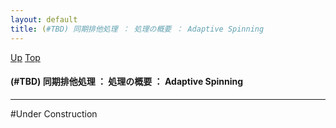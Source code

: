 ```yaml
---
layout: default
title: (#TBD) 同期排他処理 ： 処理の概要 ： Adaptive Spinning
---
```

[Up](noMUogdWoN.html) [Top](../index.html)

#### (#TBD) 同期排他処理 ： 処理の概要 ： Adaptive Spinning

--- 
#Under Construction






